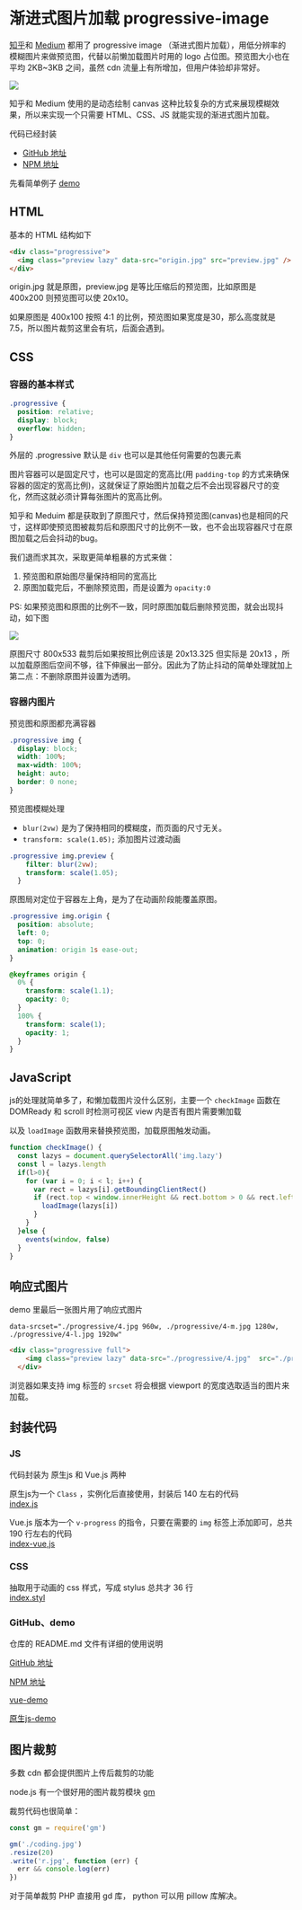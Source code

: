 # 渐进式图片加载 progressive-image

[知乎](https://www.zhihu.com/)和 [Medium](https://medium.com/) 都用了 progressive image （渐进式图片加载），用低分辨率的模糊图片来做预览图，代替以前懒加载图片时用的 logo 占位图。预览图大小也在平均 2KB~3KB 之间，虽然 cdn 流量上有所增加，但用户体验却非常好。

![](https://github.com/ccforward/cc/raw/master/Blog/pic/progressive-0.gif)

知乎和 Medium 使用的是动态绘制 canvas 这种比较复杂的方式来展现模糊效果，所以来实现一个只需要 HTML、CSS、JS 就能实现的渐进式图片加载。

代码已经封装

* [GitHub 地址](https://github.com/ccforward/progressive-image)
* [NPM 地址](https://www.npmjs.com/package/progressive-image)

先看简单例子 [demo](https://ccforward.github.io/progressive-image/example/index.html)

## HTML
基本的 HTML 结构如下

```html
<div class="progressive">
  <img class="preview lazy" data-src="origin.jpg" src="preview.jpg" />
</div>
```

origin.jpg 就是原图，preview.jpg 是等比压缩后的预览图，比如原图是 400x200 则预览图可以使 20x10。

如果原图是 400x100 按照 4:1 的比例，预览图如果宽度是30，那么高度就是 7.5，所以图片裁剪这里会有坑，后面会遇到。

## CSS

### 容器的基本样式

```css
.progressive {
  position: relative;
  display: block;
  overflow: hidden;
}
```

外层的 .progressive 默认是 `div` 也可以是其他任何需要的包裹元素

图片容器可以是固定尺寸，也可以是固定的宽高比(用 `padding-top` 的方式来确保容器的固定的宽高比例)，这就保证了原始图片加载之后不会出现容器尺寸的变化，然而这就必须计算每张图片的宽高比例。

知乎和 Meduim 都是获取到了原图尺寸，然后保持预览图(canvas)也是相同的尺寸，这样即使预览图被裁剪后和原图尺寸的比例不一致，也不会出现容器尺寸在原图加载之后会抖动的bug。

我们退而求其次，采取更简单粗暴的方式来做：

1. 预览图和原始图尽量保持相同的宽高比
2. 原图加载完后，不删除预览图，而是设置为 `opacity:0`

PS: 如果预览图和原图的比例不一致，同时原图加载后删除预览图，就会出现抖动，如下图

![](https://github.com/ccforward/cc/raw/master/Blog/pic/progressive-1.gif)

原图尺寸 800x533 裁剪后如果按照比例应该是 20x13.325  但实际是 20x13 ，所以加载原图后空间不够，往下伸展出一部分。因此为了防止抖动的简单处理就加上第二点：不删除原图并设置为透明。


### 容器内图片

预览图和原图都充满容器

```css
.progressive img {
  display: block;
  width: 100%;
  max-width: 100%;
  height: auto;
  border: 0 none;
}
```

预览图模糊处理 

* `blur(2vw)` 是为了保持相同的模糊度，而页面的尺寸无关。
* `transform: scale(1.05);` 添加图片过渡动画

```css
.progressive img.preview {
    filter: blur(2vw);
    transform: scale(1.05);
  }
```

原图局对定位于容器左上角，是为了在动画阶段能覆盖原图。

```css
.progressive img.origin {
  position: absolute;
  left: 0;
  top: 0;
  animation: origin 1s ease-out;
}

@keyframes origin {
  0% {
    transform: scale(1.1);
    opacity: 0;
  }
  100% {
    transform: scale(1);
    opacity: 1;
  }
}
```

## JavaScript

js的处理就简单多了，和懒加载图片没什么区别，主要一个 `checkImage` 函数在 DOMReady 和 scroll 时检测可视区 view 内是否有图片需要懒加载

以及 `loadImage` 函数用来替换预览图，加载原图触发动画。

```js
function checkImage() {
  const lazys = document.querySelectorAll('img.lazy')
  const l = lazys.length
  if(l>0){
    for (var i = 0; i < l; i++) {
      var rect = lazys[i].getBoundingClientRect()
      if (rect.top < window.innerHeight && rect.bottom > 0 && rect.left < window.innerWidth && rect.right > 0) {
        loadImage(lazys[i])
      }
    }
  }else {
    events(window, false)
  }
}
```

## 响应式图片

demo 里最后一张图片用了响应式图片

`data-srcset="./progressive/4.jpg 960w, ./progressive/4-m.jpg 1280w, ./progressive/4-l.jpg 1920w"`

```html
<div class="progressive full">
    <img class="preview lazy" data-src="./progressive/4.jpg"  src="./progressive/r4.jpg" />
  </div>
```

浏览器如果支持 img 标签的 `srcset` 将会根据 viewport 的宽度选取适当的图片来加载。

## 封装代码

### JS
代码封装为 原生js 和 Vue.js 两种

原生js为一个 `Class` ，实例化后直接使用，封装后 140 左右的代码  
[index.js](https://github.com/ccforward/progressive-image/blob/master/src/index.js)

Vue.js 版本为一个 `v-progress` 的指令，只要在需要的 `img` 标签上添加即可，总共 190 行左右的代码  
[index-vue,js](https://github.com/ccforward/progressive-image/blob/master/src/index-vue.js)

### CSS

抽取用于动画的 css 样式，写成 stylus 总共才 36 行  
[index.styl](https://github.com/ccforward/progressive-image/blob/master/src/index.styl)


### GitHub、demo

仓库的 README.md 文件有详细的使用说明

[GitHub 地址](https://github.com/ccforward/progressive-image)

[NPM 地址](https://www.npmjs.com/package/progressive-image)

[vue-demo](https://ccforward.github.io/progressive-image/example/demo-vue.html)

[原生js-demo](https://ccforward.github.io/progressive-image/index.html)


## 图片裁剪

多数 cdn 都会提供图片上传后裁剪的功能

node.js 有一个很好用的图片裁剪模块 [gm](https://www.npmjs.com/package/gm)

裁剪代码也很简单：

```js
const gm = require('gm')

gm('./coding.jpg')
.resize(20)
.write('r.jpg', function (err) {
  err && console.log(err)
})
```

对于简单裁剪 PHP 直接用 gd 库， python 可以用 pillow 库解决。